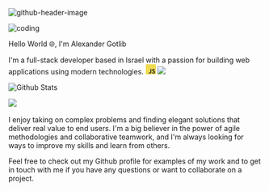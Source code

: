 ![github-header-image](https://user-images.githubusercontent.com/33599251/220019815-8ac10f98-6d7e-4705-8f67-6ced224729bd.png)


![coding](https://user-images.githubusercontent.com/33599251/220018136-4a31af75-9b12-4794-a1ad-3363ccf92a46.gif)

 Hello World 🌐, I'm Alexander Gotlib

I'm a full-stack developer based in Israel with a passion for building web applications using modern technologies.
<code><img height="20" src="https://raw.githubusercontent.com/github/explore/80688e429a7d4ef2fca1e82350fe8e3517d3494d/topics/javascript/javascript.png"></code>
<code><img height="20" src="https://user-images.githubusercontent.com/33599251/220022158-62419c18-00dd-47d6-80da-8f8ff408fcae.png"></code>

![Github Stats](https://github-readme-stats.vercel.app/api?username=Spax04&bg_color=30,e96443,904e95&title_color=fff&text_color=fff)


![](https://raw.githubusercontent.com/Spax04/github-stats-transparent/output/generated/languages.svg)

I enjoy taking on complex problems and finding elegant solutions that deliver real value to end users. I'm a big believer in the power of agile methodologies and collaborative teamwork, and I'm always looking for ways to improve my skills and learn from others.


Feel free to check out my Github profile for examples of my work and to get in touch with me if you have any questions or want to collaborate on a project.
